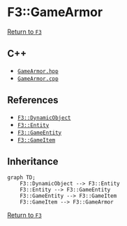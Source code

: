 # F3::GameArmor

[Return to `F3`](/docs/F3.md)

## C++

- [`GameArmor.hpp`](/c++/include/GameArmor.hpp)
- [`GameArmor.cpp`](/c++/source/GameArmor.cpp)

## References

- [`F3::DynamicObject`](/docs/F3/DynamicObject.md)
- [`F3::Entity`](/docs/F3/Entity.md)
- [`F3::GameEntity`](/docs/F3/GameEntity.md)
- [`F3::GameItem`](/docs/F3/GameItem.md)

## Inheritance

```mermaid
graph TD;
    F3::DynamicObject --> F3::Entity
    F3::Entity --> F3::GameEntity
    F3::GameEntity --> F3::GameItem
    F3::GameItem --> F3::GameArmor
```

[Return to `F3`](/docs/F3.md)